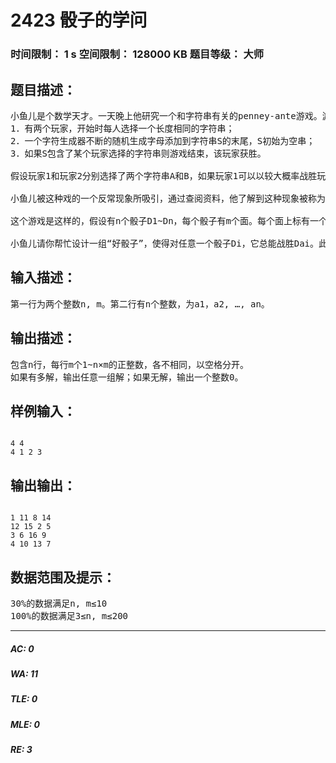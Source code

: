 # 2423 骰子的学问   
### 时间限制： 1 s     空间限制： 128000 KB     题目等级： 大师  
## 题目描述：  

<pre>
小鱼儿是个数学天才。一天晚上他研究一个和字符串有关的penney-ante游戏。游戏的规则如下：
1．有两个玩家，开始时每人选择一个长度相同的字符串；
2．一个字符生成器不断的随机生成字母添加到字符串S的末尾，S初始为空串；
3．如果S包含了某个玩家选择的字符串则游戏结束，该玩家获胜。
 
假设玩家1和玩家2分别选择了两个字符串A和B，如果玩家1可以以较大概率战胜玩家2，我们记作A>B。 咋一看来，小鱼儿觉得如果A>B且B>C则A>C。可事实恰好相反，存在字符串A, B, C使得A>B, B>C, C>A。
 
小鱼儿被这种戏的一个反常现象所吸引，通过查阅资料，他了解到这种现象被称为“非传递性悖论”，在许多非完全信息游戏（比如军棋）中，经常会有这样的例子。可是它到底是如何产生的呢？小鱼儿决定设计一种游戏，从中可以容易的找到非传递的例子，以便更清楚的认识“非传递性”。当然，这样的游戏越简单道理越深刻，于是小鱼儿想起了最简单的掷骰子游戏……
 
这个游戏是这样的，假设有n个骰子D1~Dn，每个骰子有m个面。每个面上标有一个1~n×m的正整数，并且所有骰子的所有n×m个面上的数字各不相同。满足这条编号要求，并且每个面被随到的概率相等的，这样的n个骰子称为一组“好骰子”。游戏开始时，两个玩家分别选两个骰子Di和Dj，各掷一次来比较掷出来那一面的数值，数大的获胜。
 
小鱼儿请你帮忙设计一组“好骰子”，使得对任意一个骰子Di，它总能战胜Dai。此处战胜是指选择前者的玩家获胜的概率超过1/2；a1~an为输入的1~n的正整数。
</pre>
  
  
## 输入描述：  

<pre>
第一行为两个整数n, m。第二行有n个整数，为a1，a2, …, an。
</pre>
  
  
## 输出描述：  

<pre>
包含n行，每行m个1~n×m的正整数，各不相同，以空格分开。
如果有多解，输出任意一组解；如果无解，输出一个整数0。
</pre>
  
  
## 样例输入：  

<pre><code>
4 4
4 1 2 3
</code></pre>
  
  
## 输出输出：  

<pre><code>
1 11 8 14
12 15 2 5
3 6 16 9
4 10 13 7
</code></pre>
  
  
## 数据范围及提示：  

<pre>
30%的数据满足n, m≤10
100%的数据满足3≤n, m≤200
</pre>
  
  
***  

##### AC: 0  
##### WA: 11  
##### TLE: 0  
##### MLE: 0  
##### RE: 3  
